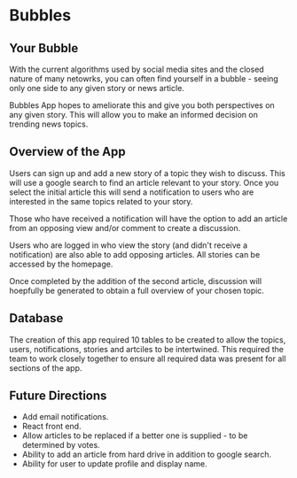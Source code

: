 # Bubbles

## Your Bubble

With the current algorithms used by social media sites and the closed nature of many netowrks, you can often find yourself in a bubble - seeing only one side to any given story or news article.

Bubbles App hopes to ameliorate this and give you both perspectives on any given story. This will allow you to make an informed decision on trending news topics.

## Overview of the App

Users can sign up and add a new story of a topic they wish to discuss.  This will use a google search to find an article relevant to your story.  Once you select the initial article this will send a notification to users who are interested in the same topics related to your story.

Those who have received a notification will have the option to add an article from an opposing view and/or comment to create a discussion.

Users who are logged in who view the story (and didn't receive a notification) are also able to add opposing articles. All stories can be accessed by the homepage.

Once completed by the addition of the second article, discussion will hoepfully be generated to obtain a full overview of your chosen topic.

## Database

The creation of this app required 10 tables to be created to allow the topics, users, notifications, stories and artciles to be intertwined. This required the team to work closely together to ensure all required data was present for all sections of the app.

## Future Directions

- Add email notifications.
- React front end.
- Allow articles to be replaced if a better one is supplied - to be determined by votes.
- Ability to add an article from hard drive in addition to google search.
- Ability for user to update profile and display name.
